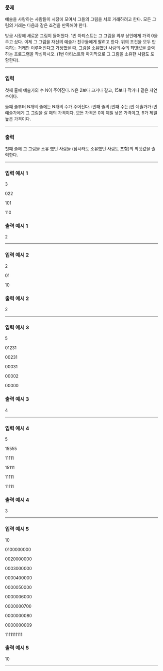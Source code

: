 ### 문제
<p>예술을 사랑하는 사람들이 시장에 모여서 그들의 그림을 서로 거래하려고 한다. 모든 그림의 거래는 다음과 같은 조건을 만족해야 한다.</p>
<p>방금 시장에 새로운 그림이 들어왔다. 1번 아티스트는 그 그림을 외부 상인에게 가격 0을 주고 샀다. 이제 그 그림을 자신의 예술가 친구들에게 팔려고 한다. 위의 조건을 모두 만족하는 거래만 이루어진다고 가정했을 때, 그림을 소유했던 사람의 수의 최댓값을 출력하는 프로그램을 작성하시오. (1번 아티스트와 마지막으로 그 그림을 소유한 사람도 포함한다).</p>
<hr/>

### 입력
<p>첫째 줄에 예술가의 수 N이 주어진다. N은 2보다 크거나 같고, 15보다 작거나 같은 자연수이다.</p>
<p>둘째 줄부터 N개의 줄에는 N개의 수가 주어진다. i번째 줄의 j번째 수는 j번 예술가가 i번 예술가에게 그 그림을 살 때의 가격이다. 모든 가격은 0이 제일 낮은 가격이고, 9가 제일 높은 가격이다.</p>
<hr/>

### 출력
<p>첫째 줄에 그 그림을 소유 했던 사람들 (잠시라도 소유했던 사람도 포함)의 최댓값을 출력한다.</p>
<hr/>

### 입력 예시 1
3
022
101
110

### 출력 예시 1
2

<hr/>

### 입력 예시 2
2
01
10

### 출력 예시 2
2

<hr/>

### 입력 예시 3
5
01231
00231
00031
00002
00000

### 출력 예시 3
4

<hr/>

### 입력 예시 4
5
15555
11111
15111
11111
11111

### 출력 예시 4
3

<hr/>

### 입력 예시 5
10
0100000000
0020000000
0003000000
0000400000
0000050000
0000006000
0000000700
0000000080
0000000009
1111111111

### 출력 예시 5
10

<hr/>


